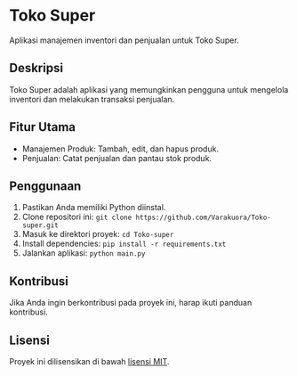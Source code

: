# Toko Super

Aplikasi manajemen inventori dan penjualan untuk Toko Super.

## Deskripsi

Toko Super adalah aplikasi yang memungkinkan pengguna untuk mengelola inventori dan melakukan transaksi penjualan.

## Fitur Utama

- Manajemen Produk: Tambah, edit, dan hapus produk.
- Penjualan: Catat penjualan dan pantau stok produk.

## Penggunaan

1. Pastikan Anda memiliki Python diinstal.
2. Clone repositori ini: `git clone https://github.com/Varakuora/Toko-super.git`
3. Masuk ke direktori proyek: `cd Toko-super`
4. Install dependencies: `pip install -r requirements.txt`
5. Jalankan aplikasi: `python main.py`

## Kontribusi

Jika Anda ingin berkontribusi pada proyek ini, harap ikuti panduan kontribusi.

## Lisensi

Proyek ini dilisensikan di bawah [lisensi MIT](LICENSE).
